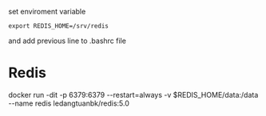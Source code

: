 set enviroment variable
```
export REDIS_HOME=/srv/redis
```
and add previous line to .bashrc file

# Redis
docker run -dit -p 6379:6379 --restart=always -v $REDIS_HOME/data:/data --name redis ledangtuanbk/redis:5.0
